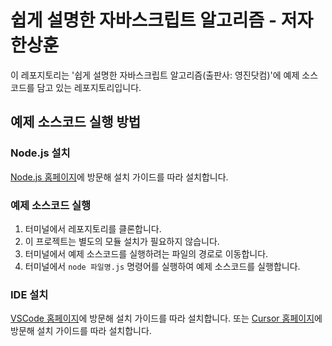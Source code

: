 # 쉽게 설명한 자바스크립트 알고리즘 - 저자 한상훈

이 레포지토리는 '쉽게 설명한 자바스크립트 알고리즘(출판사: 영진닷컴)'에 예제 소스코드를 담고 있는 레포지토리입니다.

## 예제 소스코드 실행 방법

### Node.js 설치

[Node.js 홈페이지](https://nodejs.org/en)에 방문해 설치 가이드를 따라 설치합니다.

### 예제 소스코드 실행

1. 터미널에서 레포지토리를 클론합니다.
2. 이 프로젝트는 별도의 모듈 설치가 필요하지 않습니다.
3. 터미널에서 예제 소스코드를 실행하려는 파일의 경로로 이동합니다.
4. 터미널에서 `node 파일명.js` 명령어를 실행하여 예제 소스코드를 실행합니다.

### IDE 설치

[VSCode 홈페이지](https://code.visualstudio.com/)에 방문해 설치 가이드를 따라 설치합니다.
또는 [Cursor 홈페이지](https://cursor.com/)에 방문해 설치 가이드를 따라 설치합니다.
